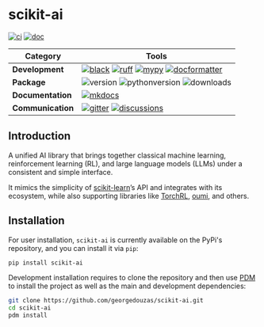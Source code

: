 [black badge]: <https://img.shields.io/badge/%20style-black-000000.svg>
[black]: <https://github.com/psf/black>
[docformatter badge]: <https://img.shields.io/badge/%20formatter-docformatter-fedcba.svg>
[docformatter]: <https://github.com/PyCQA/docformatter>
[ruff badge]: <https://img.shields.io/endpoint?url=https://raw.githubusercontent.com/charliermarsh/ruff/main/assets/badge/v1.json>
[ruff]: <https://github.com/charliermarsh/ruff>
[mypy badge]: <http://www.mypy-lang.org/static/mypy_badge.svg>
[mypy]: <http://mypy-lang.org>
[mkdocs badge]: <https://img.shields.io/badge/docs-mkdocs%20material-blue.svg?style=flat>
[mkdocs]: <https://squidfunk.github.io/mkdocs-material>
[version badge]: <https://img.shields.io/pypi/v/scikit-ai.svg>
[pythonversion badge]: <https://img.shields.io/pypi/pyversions/scikit-ai.svg>
[downloads badge]: <https://img.shields.io/pypi/dd/scikit-ai>
[gitter]: <https://gitter.im/scikit-ai/community>
[gitter badge]: <https://badges.gitter.im/join%20chat.svg>
[discussions]: <https://github.com/georgedouzas/scikit-ai/discussions>
[discussions badge]: <https://img.shields.io/github/discussions/scikit-ai/scikit-ai>
[ci]: <https://github.com/georgedouzas/scikit-ai/actions?query=workflow>
[ci badge]: <https://github.com/scikit-ai/scikit-ai/actions/workflows/ci.yml/badge.svg?branch=main>
[doc]: <https://github.com/georgedouzas/scikit-ai/actions?query=workflow>
[doc badge]: <https://github.com/scikit-ai/scikit-ai/actions/workflows/doc.yml/badge.svg?branch=main>

# scikit-ai

[![ci][ci badge]][ci] [![doc][doc badge]][doc]

| Category          | Tools    |
| ------------------| -------- |
| **Development**   | [![black][black badge]][black] [![ruff][ruff badge]][ruff] [![mypy][mypy badge]][mypy] [![docformatter][docformatter badge]][docformatter] |
| **Package**       | ![version][version badge] ![pythonversion][pythonversion badge] ![downloads][downloads badge] |
| **Documentation** | [![mkdocs][mkdocs badge]][mkdocs]|
| **Communication** | [![gitter][gitter badge]][gitter] [![discussions][discussions badge]][discussions] |

## Introduction

A unified AI library that brings together classical machine learning, reinforcement learning (RL), and large language models
(LLMs) under a consistent and simple interface.

It mimics the simplicity of [scikit-learn](https://scikit-learn.org/stable)’s API and integrates with its ecosystem, while also
supporting libraries like [TorchRL](https://docs.pytorch.org/rl/stable/index.html), [oumi](https://oumi.ai/), and others.

## Installation

For user installation, `scikit-ai` is currently available on the PyPi's repository, and you can
install it via `pip`:

```bash
pip install scikit-ai
```

Development installation requires to clone the repository and then use [PDM](https://github.com/pdm-project/pdm) to install the
project as well as the main and development dependencies:

```bash
git clone https://github.com/georgedouzas/scikit-ai.git
cd scikit-ai
pdm install
```
